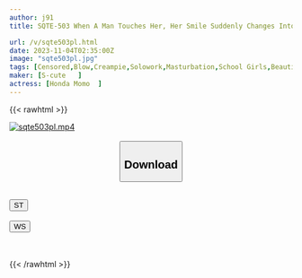 ```yaml
---
author: j91
title: SQTE-503 When A Man Touches Her, Her Smile Suddenly Changes Into A Naughty One. Ladylike And Beautiful Women Like Sex (heart) Momo Honda

url: /v/sqte503pl.html
date: 2023-11-04T02:35:00Z
image: "sqte503pl.jpg"
tags: [Censored,Blow,Creampie,Solowork,Masturbation,School Girls,Beautiful Girl	 ]
maker: [S-cute   ]
actress: [Honda Momo  ]
---
```



{{< rawhtml >}}

<div class="video" data-videoid="akAYrLMkykfxvV4">
    <a href="javascript:;">
        <img src="https://my.j91.asia/v/sqte503pl.jpg" width="WIDTH" height="HEIGHT" alt="sqte503pl.mp4" loading="lazy">
    </a>
</div>

<script type="text/javascript" src="https://j91.asia/asset/on-demand-st.js"></script>

<br>
  <link rel="stylesheet" href="https://j91.asia/asset/bs5.css">
  
  <center>
  <button class="btn btn-primary" type="button" data-bs-toggle="collapse" data-bs-target=".multi-collapse" aria-expanded="false" aria-controls="multiCollapseExample1 multiCollapseExample2"><h2>Download</h2></button></center>
</p>
<div class="row">
  <div class="col">
    <div class="collapse multi-collapse" id="multiCollapseExample1">
      <div class="card card-body">
	      	      <br>
<div class="buttons">  
<a href="https://streamtape.to/v/akAYrLMkykfxvV4"><button class="btn-hover color-3"><i class="fa fa-download"></i> ST</button></a></div>
    </div>
  </div>
</div>
  <div class="col">
    <div class="collapse multi-collapse" id="multiCollapseExample2">
      <div class="card card-body">
	      <br>
<div class="buttons">
    <a href="https://wolfstream.tv/82qrchsx7em5"><button class="btn-hover color-9"><i class="fa fa-download"></i> WS</button></a></div>
<br><br>
      </div>
    </div>
  </div>
</div>

{{< /rawhtml >}}
